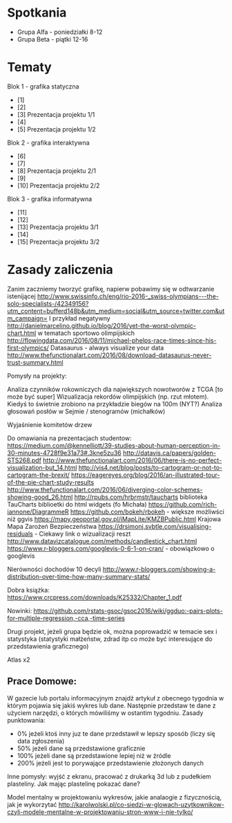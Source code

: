 # Spotkania

* Grupa Alfa - poniedziałki 8-12
* Grupa Beta - piątki 12-16


# Tematy


Blok 1 - grafika statyczna

* [1] 
* [2] 
* [3] Prezentacja projektu 1/1
* [4] 
* [5] Prezentacja projektu 1/2

Blok 2 - grafika interaktywna

* [6] 
* [7] 
* [8] Prezentacja projektu 2/1
* [9] 
* [10] Prezentacja projektu 2/2

Blok 3 - grafika informatywna

* [11] 
* [12] 
* [13] Prezentacja projektu 3/1
* [14] 
* [15] Prezentacja projektu 3/2


# Zasady zaliczenia




Zanim zaczniemy tworzyć grafikę, napierw pobawimy się w odtwarzanie istenijącej
http://www.swissinfo.ch/eng/rio-2016-_swiss-olympians---the-solo-specialists-/42349156?utm_content=bufferd148b&utm_medium=social&utm_source=twitter.com&utm_campaign=
I przykład negatywny 
http://danielmarcelino.github.io/blog/2016/yet-the-worst-olympic-chart.html
w tematach sportowo olimpijskich http://flowingdata.com/2016/08/11/michael-phelps-race-times-since-his-first-olympics/
Datasaurus - always visualize your data http://www.thefunctionalart.com/2016/08/download-datasaurus-never-trust-summary.html

Pomysły na projekty:

Analiza czynników rokowniczych dla największych nowotworów z TCGA [to może być super]
Wizualizacja rekordów olimpijskich (np. rzut młotem). Kiedyś to świetnie zrobiono na przykładzie biegów na 100m (NYT?)
Analiza głosowań posłów w Sejmie / stenogramów (michałków)

Wyjaśnienie komitetów drzew

Do omawiania na prezentacjach studentow: https://medium.com/@kennelliott/39-studies-about-human-perception-in-30-minutes-4728f9e31a73#.3kne5zu36
http://datavis.ca/papers/golden-STS268.pdf
http://www.thefunctionalart.com/2016/06/there-is-no-perfect-visualization-but_14.html
http://vis4.net/blog/posts/to-cartogram-or-not-to-cartogram-the-brexit/
https://eagereyes.org/blog/2016/an-illustrated-tour-of-the-pie-chart-study-results
http://www.thefunctionalart.com/2016/06/diverging-color-schemes-showing-good_26.html
http://rpubs.com/hrbrmstr/taucharts biblioteka TauCharts
biblioetki do html widgets (fo Michała)
https://github.com/rich-iannone/DiagrammeR
https://github.com/bokeh/rbokeh - większe możliwści niż ggvis
https://mapy.geoportal.gov.pl/iMapLite/KMZBPublic.html Krajowa Mapa Zarożeń Bezpieczeństwa
https://drsimonj.svbtle.com/visualising-residuals - Ciekawy link o wizualizacji reszt
http://www.datavizcatalogue.com/methods/candlestick_chart.html
https://www.r-bloggers.com/googlevis-0-6-1-on-cran/ - obowiązkowo o googlevis

Nierówności dochodów 10 decyli
http://www.r-bloggers.com/showing-a-distribution-over-time-how-many-summary-stats/


Dobra książka: https://www.crcpress.com/downloads/K25332/Chapter_1.pdf

Nowinki:
https://github.com/rstats-gsoc/gsoc2016/wiki/ggduo:-pairs-plots-for-multiple-regression,-cca,-time-series

Drugi projekt, jeżeli grupa będzie ok, można poprowadzić w temacie sex i statystyka (statystyki małżeństw, zdrad itp co może być interesujące do przedstawienia graficznego)


Atlas x2

## Prace Domowe:

W gazecie lub portalu informacyjnym znajdź artykuł z obecnego tygodnia w którym pojawia się jakiś wykres lub dane.
Następnie przedstaw te dane z użyciem narzędzi, o których mówiliśmy w ostantim tygodniu.
Zasady punktowania: 

- 0% jeżeli ktoś inny juz te dane przedstawił w lepszy sposób (liczy się data zgłoszenia)
- 50% jeżeli dane są przedstawione graficznie
- 100% jeżeli dane są przedstawione lepiej niż w źródle
- 200% jeżeli jest to porywające przedstawienie złożonych danych


Inne pomysły:
wyjść z ekranu, pracować z drukarką 3d lub z pudełkiem plasteliny.
Jak mając plastelinę pokazać dane?

Model mentalny w projektowaniu wykresów, jakie analaogie z fizycznością, jak je wykorzytać
http://karolwolski.pl/co-siedzi-w-glowach-uzytkownikow-czyli-modele-mentalne-w-projektowaniu-stron-www-i-nie-tylko/
